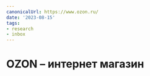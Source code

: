 ```yaml
---
canonicalUrl: https://www.ozon.ru/
date: '2023-08-15'
tags:
- research
- inbox
---
```


# OZON  – интернет магазин
